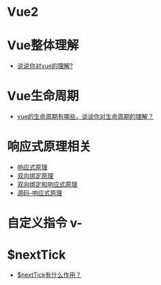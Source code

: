 # Vue2

# Vue整体理解
* [说说你对vue的理解?]()

# Vue生命周期
* [vue的生命周期有哪些，谈谈你对生命周期的理解？]()

# 响应式原理相关
* [响应式原理]()
* [双向绑定原理]()
* [双向绑定和响应式原理]()
* [源码-响应式原理]()

# 自定义指令 v-

# $nextTick

* [$nextTick有什么作用？](https://github.com/yihan12/Frontend-interview/issues/14)

# 
